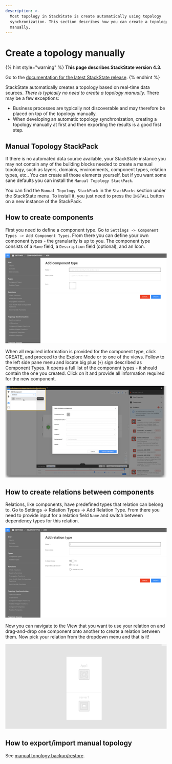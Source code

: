 ```yaml
---
description: >-
  Most topology in StackState is create automatically using topology
  synchronization. This section describes how you can create a topology
  manually.
---
```


# Create a topology manually

{% hint style="warning" %}
**This page describes StackState version 4.3.**

Go to the [documentation for the latest StackState release](https://docs.stackstate.com/).
{% endhint %}

StackState automatically creates a topology based on real-time data sources. _There is typically no need to create a topology manually_. There may be a few exceptions:

* Business processes are typically not discoverable and may therefore be placed on top of the topology manually.
* When developing an automatic topology synchronization, creating a topology manually at first and then exporting the results is a good first step.

## Manual Topology StackPack

If there is no automated data source available, your StackState instance you may not contain any of the building blocks needed to create a manual topology, such as layers, domains, environments, component types, relation types, etc.. You can create all those elements yourself, but if you want some sane defaults you can install the `Manual Topology StackPack`.

You can find the `Manual Topology StackPack` in the `StackPacks` section under the StackState menu. To install it, you just need to press the `INSTALL` button on a new instance of the StackPack.

## How to create components

First you need to define a component type. Go to `Settings -> Component Types -> Add Component Types`. From there you can define your own component types - the granularity is up to you. The component type consists of a `Name` field, a `Description` field \(optional\), and an Icon.

![Add component type screen](../../.gitbook/assets/add_comp_type.png)

When all required information is provided for the component type, click CREATE, and proceed to the Explore Mode or to one of the views. Follow to the left side pane menu and locate big plus \(`+`\) sign described as Component Types. It opens a full list of the component types - it should contain the one you created. Click on it and provide all information required for the new component.

![Add new component](../../.gitbook/assets/v43_new_component.png)

## How to create relations between components

Relations, like components, have predefined types that relation can belong to. Go to Settings -&gt; Relation Types -&gt; Add Relation Type. From there you need to provide input for a relation field `Name` and switch between dependency types for this relation.

![Add relation type screen](../../.gitbook/assets/add_rel_type.png)

Now you can navigate to the View that you want to use your relation on and drag-and-drop one component onto another to create a relation between them. Now pick your relation from the dropdown menu and that is it!

![Create relation](../../.gitbook/assets/relation.gif)

## How to export/import manual topology

See [manual topology backup/restore](../../setup/data-management/backup_restore/manual_topology_backup.md).


